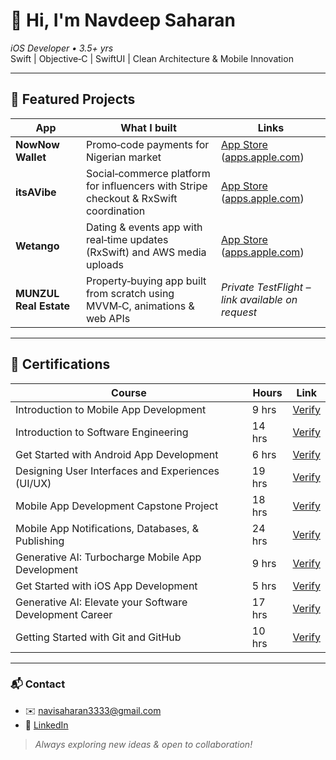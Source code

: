 # 👋 Hi, I'm Navdeep Saharan

*iOS Developer • 3.5+ yrs*  
Swift | Objective‑C | SwiftUI | Clean Architecture & Mobile Innovation

---

## 📱 Featured Projects

| App | What I built | Links |
|-----|--------------|-------|
| **NowNow Wallet** | Promo‑code payments for Nigerian market | [App Store](https://apps.apple.com/us/app/now-wallet/id1128871185) ([apps.apple.com](https://apps.apple.com/us/app/now-wallet/id1128871185?utm_source=chatgpt.com)) |
| **itsAVibe** | Social‑commerce platform for influencers with Stripe checkout & RxSwift coordination | [App Store](https://apps.apple.com/in/app/itsavibe-app/id1626331210) ([apps.apple.com](https://apps.apple.com/in/app/itsavibe-app/id1626331210?utm_source=chatgpt.com)) |
| **Wetango** | Dating & events app with real‑time updates (RxSwift) and AWS media uploads | [App Store](https://apps.apple.com/us/app/we-tango-app/id1600114277) ([apps.apple.com](https://apps.apple.com/us/app/we-tango-app/id1600114277?utm_source=chatgpt.com)) |
| **MUNZUL Real Estate** | Property‑buying app built from scratch using MVVM‑C, animations & web APIs | *Private TestFlight – link available on request* |

---

## 📜 Certifications

| Course | Hours | Link |
|--------|-------|------|
| Introduction to Mobile App Development | 9 hrs | [Verify](https://www.coursera.org/account/accomplishments/verify/C05DBKY8GLOZ) |
| Introduction to Software Engineering | 14 hrs | [Verify](https://www.coursera.org/account/accomplishments/verify/GWEES09SX9CN) |
| Get Started with Android App Development | 6 hrs | [Verify](https://www.coursera.org/account/accomplishments/verify/JYVUFGTIXPU7) |
| Designing User Interfaces and Experiences (UI/UX) | 19 hrs | [Verify](https://www.coursera.org/account/accomplishments/verify/ZU3LJ1I6NXPE) |
| Mobile App Development Capstone Project | 18 hrs | [Verify](https://www.coursera.org/account/accomplishments/verify/8DVCNDR9I9QY) |
| Mobile App Notifications, Databases, & Publishing | 24 hrs | [Verify](https://www.coursera.org/account/accomplishments/verify/MYCPJXZO3XDS) |
| Generative AI: Turbocharge Mobile App Development | 9 hrs | [Verify](https://www.coursera.org/account/accomplishments/verify/70LRA6NXHW23) |
| Get Started with iOS App Development | 5 hrs | [Verify](https://www.coursera.org/account/accomplishments/verify/CO9HHD16U0MI) |
| Generative AI: Elevate your Software Development Career | 17 hrs | [Verify](https://www.coursera.org/account/accomplishments/verify/RK3MXVV94Z2M) |
| Getting Started with Git and GitHub | 10 hrs | [Verify](https://www.coursera.org/account/accomplishments/verify/7ZZASOK6HKPF) |

---

### 📬 Contact

- ✉️ [navisaharan3333@gmail.com](mailto:navisaharan3333@gmail.com)  
- 🔗 [LinkedIn](https://www.linkedin.com/in/navdeepsaharan/)  

> *Always exploring new ideas & open to collaboration!*
